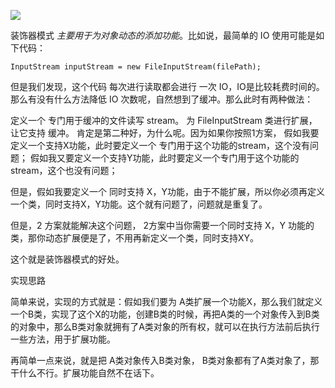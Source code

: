 ![](https://ws1.sinaimg.cn/large/006tNc79ly1fg6secea1gj30gv08pgm6.jpg)

装饰器模式 _主要用于为对象动态的添加功能_。比如说，最简单的 IO 使用可能是如下代码：

```
InputStream inputStream = new FileInputStream(filePath);
```

但是我们发现，这个代码 每次进行读取都会进行 一次 IO，IO是比较耗费时间的。 那么有没有什么方法降低 IO 次数呢，自然想到了缓冲。那么此时有两种做法：

定义一个 专门用于缓冲的文件读写 stream。
为 FileInputStream 类进行扩展，让它支持 缓冲。
肯定是第二种好，为什么呢。因为如果你按照1方案，
假如我要定义一个支持X功能，此时要定义一个 专门用于这个功能的stream，这个没有问题；
假如我又要定义一个支持Y功能，此时要定义一个专门用于这个功能的stream，这个也没有问题；

但是，假如我要定义一个 同时支持 X，Y功能，由于不能扩展，所以你必须再定义一个类，同时支持X，Y功能。这个就有问题了，问题就是重复了。

但是，2 方案就能解决这个问题， 2方案中当你需要一个同时支持 X，Y 功能的类，那你动态扩展便是了，不用再新定义一个类，同时支持XY。

这个就是装饰器模式的好处。

实现思路

简单来说，实现的方式就是：假如我们要为 A类扩展一个功能X，那么我们就定义一个B类，实现了这个X的功能，创建B类的时候，再把A类的一个对象传入到B类的对象中，那么B类对象就拥有了A类对象的所有权，就可以在执行方法前后执行一些方法，用于扩展功能。

再简单一点来说，就是把 A类对象传入B类对象， B类对象都有了A类对象了，那干什么不行。扩展功能自然不在话下。